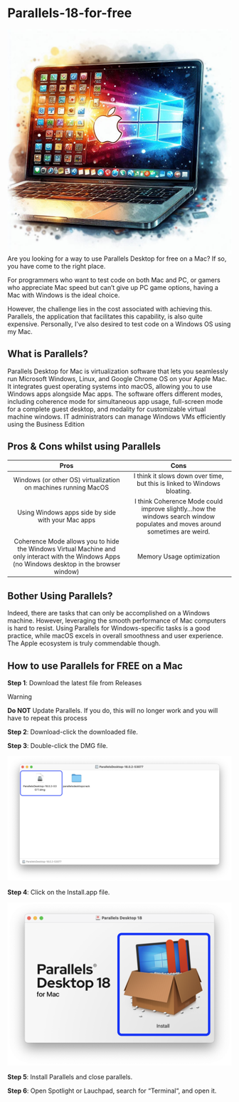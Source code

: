 # Parallels-18-for-free
![AI Generated image of a Mac from Windows Copilot](https://github.com/jerfer1111/Parallels-18-for-free/blob/main/Elements/Designer.png?raw=true)
Are you looking for a way to use Parallels Desktop for free on a Mac? If so, you have come to the right place.

For programmers who want to test code on both Mac and PC, or gamers who appreciate Mac speed but can’t give up PC game options, having a Mac with Windows is the ideal choice.

However, the challenge lies in the cost associated with achieving this. Parallels, the application that facilitates this capability, is also quite expensive. Personally, I’ve also desired to test code on a Windows OS using my Mac.

## What is Parallels?
Parallels Desktop for Mac is virtualization software that lets you seamlessly run Microsoft Windows, Linux, and Google Chrome OS on your Apple Mac. It integrates guest operating systems into macOS, allowing you to use Windows apps alongside Mac apps. The software offers different modes, including coherence mode for simultaneous app usage, full-screen mode for a complete guest desktop, and modality for customizable virtual machine windows. IT administrators can manage Windows VMs efficiently using the Business Edition

## Pros & Cons whilst using Parallels

| Pros  | Cons |
| :-------------: | :-------------: |
| Windows (or other OS) virtualization on machines running MacOS  | I think it slows down over time, but this is linked to Windows bloating.  |
| Using Windows apps side by side with your Mac apps  | I think Coherence Mode could improve slightly…how the windows search window populates and moves around sometimes are weird.   |
| Coherence Mode allows you to hide the Windows Virtual Machine and only interact with the Windows Apps (no Windows desktop in the browser window)  | Memory Usage optimization  |

## Bother Using Parallels?
Indeed, there are tasks that can only be accomplished on a Windows machine. However, leveraging the smooth performance of Mac computers is hard to resist. Using Parallels for Windows-specific tasks is a good practice, while macOS excels in overall smoothness and user experience. The Apple ecosystem is truly commendable though.

## How to use Parallels for FREE on a Mac
**Step 1**: Download the latest file from Releases

> [!WARNING]
> **Do NOT** Update Parallels. If you do, this will no longer work and you will have to repeat this process

**Step 2**: Download-click the downloaded file.

**Step 3**: Double-click the DMG file.

![Screenshot on Mac](https://github.com/jerfer1111/Parallels-18-for-free/blob/main/Elements/Screenshot%20of%20DMG%20.png?raw=true)


**Step 4**: Click on the Install.app file.

![Screenshot on Mac](https://github.com/jerfer1111/Parallels-18-for-free/blob/main/Elements/Screenshot%20of%20DMG%20installers.png?raw=true)

**Step 5**: Install Parallels and close parallels.

**Step 6**: Open Spotlight or Lauchpad, search for “Terminal“, and open it.
